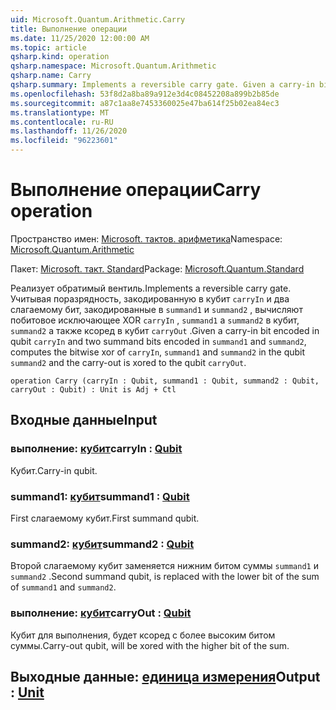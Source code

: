 ```yaml
---
uid: Microsoft.Quantum.Arithmetic.Carry
title: Выполнение операции
ms.date: 11/25/2020 12:00:00 AM
ms.topic: article
qsharp.kind: operation
qsharp.namespace: Microsoft.Quantum.Arithmetic
qsharp.name: Carry
qsharp.summary: Implements a reversible carry gate. Given a carry-in bit encoded in qubit `carryIn` and two summand bits encoded in `summand1` and `summand2`, computes the bitwise xor of `carryIn`, `summand1` and `summand2` in the qubit `summand2` and the carry-out is xored to the qubit `carryOut`.
ms.openlocfilehash: 53f8d2a8ba89a912e3d4c08452208a899b2b85de
ms.sourcegitcommit: a87c1aa8e7453360025e47ba614f25b02ea84ec3
ms.translationtype: MT
ms.contentlocale: ru-RU
ms.lasthandoff: 11/26/2020
ms.locfileid: "96223601"
---
```

# <a name="carry-operation"></a><span data-ttu-id="badf4-102">Выполнение операции</span><span class="sxs-lookup"><span data-stu-id="badf4-102">Carry operation</span></span>

<span data-ttu-id="badf4-103">Пространство имен: [Microsoft. тактов. арифметика](xref:Microsoft.Quantum.Arithmetic)</span><span class="sxs-lookup"><span data-stu-id="badf4-103">Namespace: [Microsoft.Quantum.Arithmetic](xref:Microsoft.Quantum.Arithmetic)</span></span>

<span data-ttu-id="badf4-104">Пакет: [Microsoft. такт. Standard](https://nuget.org/packages/Microsoft.Quantum.Standard)</span><span class="sxs-lookup"><span data-stu-id="badf4-104">Package: [Microsoft.Quantum.Standard](https://nuget.org/packages/Microsoft.Quantum.Standard)</span></span>


<span data-ttu-id="badf4-105">Реализует обратимый вентиль.</span><span class="sxs-lookup"><span data-stu-id="badf4-105">Implements a reversible carry gate.</span></span> <span data-ttu-id="badf4-106">Учитывая поразрядность, закодированную в кубит `carryIn` и два слагаемому бит, закодированные в `summand1` и `summand2` , вычисляют побитовое исключающее XOR `carryIn` , `summand1` а `summand2` в кубит, `summand2` а также ксоред в кубит `carryOut` .</span><span class="sxs-lookup"><span data-stu-id="badf4-106">Given a carry-in bit encoded in qubit `carryIn` and two summand bits encoded in `summand1` and `summand2`, computes the bitwise xor of `carryIn`, `summand1` and `summand2` in the qubit `summand2` and the carry-out is xored to the qubit `carryOut`.</span></span>

```qsharp
operation Carry (carryIn : Qubit, summand1 : Qubit, summand2 : Qubit, carryOut : Qubit) : Unit is Adj + Ctl
```


## <a name="input"></a><span data-ttu-id="badf4-107">Входные данные</span><span class="sxs-lookup"><span data-stu-id="badf4-107">Input</span></span>

### <a name="carryin--qubit"></a><span data-ttu-id="badf4-108">выполнение: [кубит](xref:microsoft.quantum.lang-ref.qubit)</span><span class="sxs-lookup"><span data-stu-id="badf4-108">carryIn : [Qubit](xref:microsoft.quantum.lang-ref.qubit)</span></span>

<span data-ttu-id="badf4-109">Кубит.</span><span class="sxs-lookup"><span data-stu-id="badf4-109">Carry-in qubit.</span></span>


### <a name="summand1--qubit"></a><span data-ttu-id="badf4-110">summand1: [кубит](xref:microsoft.quantum.lang-ref.qubit)</span><span class="sxs-lookup"><span data-stu-id="badf4-110">summand1 : [Qubit](xref:microsoft.quantum.lang-ref.qubit)</span></span>

<span data-ttu-id="badf4-111">First слагаемому кубит.</span><span class="sxs-lookup"><span data-stu-id="badf4-111">First summand qubit.</span></span>


### <a name="summand2--qubit"></a><span data-ttu-id="badf4-112">summand2: [кубит](xref:microsoft.quantum.lang-ref.qubit)</span><span class="sxs-lookup"><span data-stu-id="badf4-112">summand2 : [Qubit](xref:microsoft.quantum.lang-ref.qubit)</span></span>

<span data-ttu-id="badf4-113">Второй слагаемому кубит заменяется нижним битом суммы `summand1` и `summand2` .</span><span class="sxs-lookup"><span data-stu-id="badf4-113">Second summand qubit, is replaced with the lower bit of the sum of `summand1` and `summand2`.</span></span>


### <a name="carryout--qubit"></a><span data-ttu-id="badf4-114">выполнение: [кубит](xref:microsoft.quantum.lang-ref.qubit)</span><span class="sxs-lookup"><span data-stu-id="badf4-114">carryOut : [Qubit](xref:microsoft.quantum.lang-ref.qubit)</span></span>

<span data-ttu-id="badf4-115">Кубит для выполнения, будет ксоред с более высоким битом суммы.</span><span class="sxs-lookup"><span data-stu-id="badf4-115">Carry-out qubit, will be xored with the higher bit of the sum.</span></span>



## <a name="output--unit"></a><span data-ttu-id="badf4-116">Выходные данные: [единица измерения](xref:microsoft.quantum.lang-ref.unit)</span><span class="sxs-lookup"><span data-stu-id="badf4-116">Output : [Unit](xref:microsoft.quantum.lang-ref.unit)</span></span>

